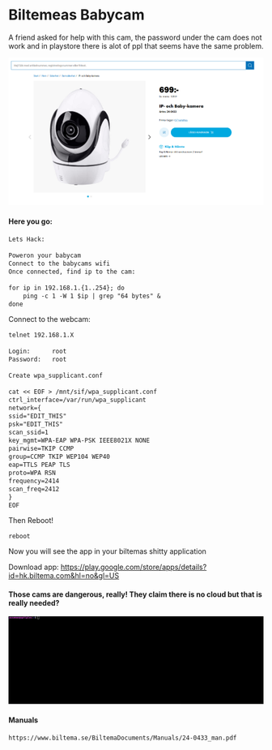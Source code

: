 # Biltemeas Babycam

A friend asked for help with this cam, the password under the cam does not work and in playstore there is alot of ppl that seems have the same problem.


![Screenshot](babycam.png)


#### Here you go: 


    Lets Hack: 

    Poweron your babycam
    Connect to the babycams wifi 
    Once connected, find ip to the cam:

    for ip in 192.168.1.{1..254}; do
        ping -c 1 -W 1 $ip | grep "64 bytes" &
    done
 
Connect to the webcam:

    telnet 192.168.1.X

    Login:      root
    Password:   root

    Create wpa_supplicant.conf

    cat << EOF > /mnt/sif/wpa_supplicant.conf
    ctrl_interface=/var/run/wpa_supplicant
    network={
    ssid="EDIT_THIS"
    psk="EDIT_THIS"
    scan_ssid=1
    key_mgmt=WPA-EAP WPA-PSK IEEE8021X NONE
    pairwise=TKIP CCMP
    group=CCMP TKIP WEP104 WEP40
    eap=TTLS PEAP TLS
    proto=WPA RSN
    frequency=2414
    scan_freq=2412
    }
    EOF

Then Reboot! 

    reboot

Now you will see the app in your biltemas shitty application 
    
Download app: https://play.google.com/store/apps/details?id=hk.biltema.com&hl=no&gl=US

#### Those cams are dangerous, really! They claim there is no cloud but that is really needed?

![Screenshot](babycam_mirroring.gif) 


#### Manuals


    https://www.biltema.se/BiltemaDocuments/Manuals/24-0433_man.pdf
